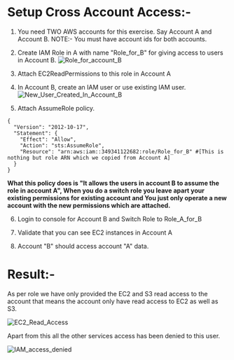 # Setup Cross Account Access:-

1. You need TWO AWS accounts for this exercise. Say Account A and Account B.
   NOTE:- You must have account ids for both accounts.
2. Create IAM Role in A with name "Role_for_B" for giving access to users in Account B.
![Role_for_account_B](/uploads/7092d721c87b55dcd5fe14bb20276101/Role_for_account_B.PNG)

3. Attach EC2ReadPermissions to this role in Account A
4. In Account B, create an IAM user or use existing IAM user.
![New_User_Created_In_Account_B](/uploads/04c19a742e09aa73439e4cc7b8bffc13/New_User_Created_In_Account_B.PNG)

5. Attach AssumeRole policy.
```
{
  "Version": "2012-10-17",
  "Statement": {
    "Effect": "Allow",
    "Action": "sts:AssumeRole",
    "Resource": "arn:aws:iam::349341122682:role/Role_for_B" #[This is nothing but role ARN which we copied from Account A]
  }
}
```
**What this policy does is "It allows the users in account B to assume the role in account A", When you do a switch role you leave apart your existing permissions for existing account and You just only operate a new account with the new permissions which are attached.**


6. Login to console for Account B and Switch Role to Role_A_for_B

7. Validate that you can see EC2 instances in Account A

8. Account "B" should access account "A" data.


# Result:-

As per role we have only provided the EC2 and S3 read access to the account
that means the account only have read access to EC2 as well as S3.

![EC2_Read_Access](/uploads/8d7ff3a06c0d89f344c891d793fe9620/EC2_Read_Access.PNG)

Apart from this all the other services access has been denied to this user.

![IAM_access_denied](/uploads/789ae45215771d30a969d83bb46b0e0d/IAM_access_denied.PNG)
